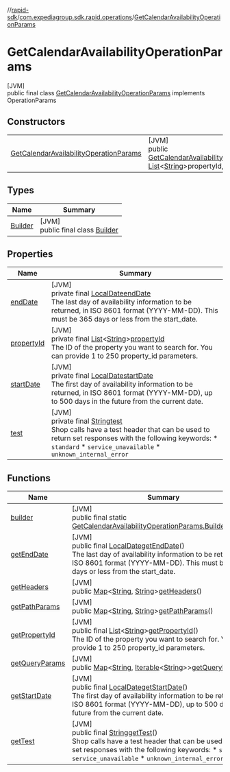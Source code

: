 //[rapid-sdk](../../../index.md)/[com.expediagroup.sdk.rapid.operations](../index.md)/[GetCalendarAvailabilityOperationParams](index.md)

# GetCalendarAvailabilityOperationParams

[JVM]\
public final class [GetCalendarAvailabilityOperationParams](index.md) implements OperationParams

## Constructors

| | |
|---|---|
| [GetCalendarAvailabilityOperationParams](-get-calendar-availability-operation-params.md) | [JVM]<br>public [GetCalendarAvailabilityOperationParams](index.md)[GetCalendarAvailabilityOperationParams](-get-calendar-availability-operation-params.md)([String](https://docs.oracle.com/javase/8/docs/api/java/lang/String.html)test, [List](https://docs.oracle.com/javase/8/docs/api/java/util/List.html)&lt;[String](https://docs.oracle.com/javase/8/docs/api/java/lang/String.html)&gt;propertyId, [LocalDate](https://docs.oracle.com/javase/8/docs/api/java/time/LocalDate.html)startDate, [LocalDate](https://docs.oracle.com/javase/8/docs/api/java/time/LocalDate.html)endDate) |

## Types

| Name | Summary |
|---|---|
| [Builder](-builder/index.md) | [JVM]<br>public final class [Builder](-builder/index.md) |

## Properties

| Name | Summary |
|---|---|
| [endDate](index.md#-1029292386%2FProperties%2F700308213) | [JVM]<br>private final [LocalDate](https://docs.oracle.com/javase/8/docs/api/java/time/LocalDate.html)[endDate](index.md#-1029292386%2FProperties%2F700308213)<br>The last day of availability information to be returned, in ISO 8601 format (YYYY-MM-DD). This must be 365 days or less from the start_date. |
| [propertyId](index.md#-1093184061%2FProperties%2F700308213) | [JVM]<br>private final [List](https://docs.oracle.com/javase/8/docs/api/java/util/List.html)&lt;[String](https://docs.oracle.com/javase/8/docs/api/java/lang/String.html)&gt;[propertyId](index.md#-1093184061%2FProperties%2F700308213)<br>The ID of the property you want to search for. You can provide 1 to 250 property_id parameters. |
| [startDate](index.md#2072285687%2FProperties%2F700308213) | [JVM]<br>private final [LocalDate](https://docs.oracle.com/javase/8/docs/api/java/time/LocalDate.html)[startDate](index.md#2072285687%2FProperties%2F700308213)<br>The first day of availability information to be returned, in ISO 8601 format (YYYY-MM-DD), up to 500 days in the future from the current date. |
| [test](index.md#1307979201%2FProperties%2F700308213) | [JVM]<br>private final [String](https://docs.oracle.com/javase/8/docs/api/java/lang/String.html)[test](index.md#1307979201%2FProperties%2F700308213)<br>Shop calls have a test header that can be used to return set responses with the following keywords: * `standard` * `service_unavailable` * `unknown_internal_error` |

## Functions

| Name | Summary |
|---|---|
| [builder](builder.md) | [JVM]<br>public final static [GetCalendarAvailabilityOperationParams.Builder](-builder/index.md)[builder](builder.md)() |
| [getEndDate](get-end-date.md) | [JVM]<br>public final [LocalDate](https://docs.oracle.com/javase/8/docs/api/java/time/LocalDate.html)[getEndDate](get-end-date.md)()<br>The last day of availability information to be returned, in ISO 8601 format (YYYY-MM-DD). This must be 365 days or less from the start_date. |
| [getHeaders](get-headers.md) | [JVM]<br>public [Map](https://docs.oracle.com/javase/8/docs/api/java/util/Map.html)&lt;[String](https://docs.oracle.com/javase/8/docs/api/java/lang/String.html), [String](https://docs.oracle.com/javase/8/docs/api/java/lang/String.html)&gt;[getHeaders](get-headers.md)() |
| [getPathParams](get-path-params.md) | [JVM]<br>public [Map](https://docs.oracle.com/javase/8/docs/api/java/util/Map.html)&lt;[String](https://docs.oracle.com/javase/8/docs/api/java/lang/String.html), [String](https://docs.oracle.com/javase/8/docs/api/java/lang/String.html)&gt;[getPathParams](get-path-params.md)() |
| [getPropertyId](get-property-id.md) | [JVM]<br>public final [List](https://docs.oracle.com/javase/8/docs/api/java/util/List.html)&lt;[String](https://docs.oracle.com/javase/8/docs/api/java/lang/String.html)&gt;[getPropertyId](get-property-id.md)()<br>The ID of the property you want to search for. You can provide 1 to 250 property_id parameters. |
| [getQueryParams](get-query-params.md) | [JVM]<br>public [Map](https://docs.oracle.com/javase/8/docs/api/java/util/Map.html)&lt;[String](https://docs.oracle.com/javase/8/docs/api/java/lang/String.html), [Iterable](https://docs.oracle.com/javase/8/docs/api/java/lang/Iterable.html)&lt;[String](https://docs.oracle.com/javase/8/docs/api/java/lang/String.html)&gt;&gt;[getQueryParams](get-query-params.md)() |
| [getStartDate](get-start-date.md) | [JVM]<br>public final [LocalDate](https://docs.oracle.com/javase/8/docs/api/java/time/LocalDate.html)[getStartDate](get-start-date.md)()<br>The first day of availability information to be returned, in ISO 8601 format (YYYY-MM-DD), up to 500 days in the future from the current date. |
| [getTest](get-test.md) | [JVM]<br>public final [String](https://docs.oracle.com/javase/8/docs/api/java/lang/String.html)[getTest](get-test.md)()<br>Shop calls have a test header that can be used to return set responses with the following keywords: * `standard` * `service_unavailable` * `unknown_internal_error` |
